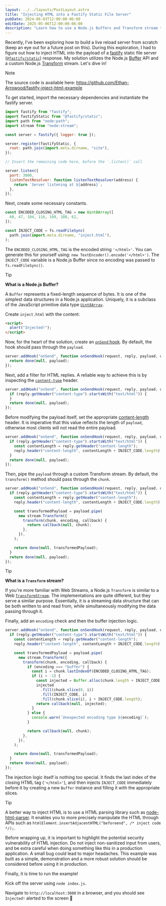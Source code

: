 ```yaml
---
layout: ../../layouts/PostLayout.astro
title: "Injecting HTML into a Fastify Static File Server"
pubDate: 2024-06-03T12:00:00-06:00
editDate: 2025-05-06T12:00:00-06:00
description: "Learn how to use a Node.js Buffers and Transform stream to automatically inject HTML content into a Fastify static file server responses."
---
```


Recently, I've been exploring how to build a live reload server from scratch (keep an eye out for a future post on this). During this exploration, I had to figure out how to inject HTML into the payload of a [fastify](https://fastify.dev) static file server ([`@fastify/static`](https://github.com/fastify/fastify-static)) response. My solution utilizes the Node.js [Buffer](https://nodejs.org/api/buffer.html) API and a custom Node.js [Transform](https://nodejs.org/api/stream.html#class-streamtransform) stream. Let's dive in!

> [!NOTE]
>
> The source code is available here: https://github.com/Ethan-Arrowood/fastify-inject-html-example

To get started, import the necessary dependencies and instantiate the fastify server.

```js
import fastify from "fastify";
import fastifyStatic from "@fastify/static";
import path from "node:path";
import stream from "node:stream";

const server = fastify({ logger: true });

server.register(fastifyStatic, {
  root: path.join(import.meta.dirname, "site"),
});

// Insert the remaining code here, before the `.listen()` call

server.listen({
  port: 3000,
  listenTextResolver: function listenTextResolver(address) {
    return `Server listening at ${address}`;
  },
});
```

Next, create some necessary constants.

```js
const ENCODED_CLOSING_HTML_TAG = new Uint8Array([
  60, 47, 104, 116, 109, 108, 62,
]);

const INJECT_CODE = fs.readFileSync(
  path.join(import.meta.dirname, "inject.html"),
);
```

The `ENCODED_CLOSING_HTML_TAG` is the encoded string `'</html>'`. You can generate this for yourself using: `new TextEncoder().encode('</html>')`. The `INJECT_CODE` variable is a Node.js Buffer since no encoding was passed to `fs.readFileSync()`.

> [!TIP]
>
> **What is a Node.js Buffer?**
>
> A `Buffer` represents a fixed-length sequence of bytes. It is one of the simplest data structures in a Node.js application. Uniquely, it is a subclass of the JavaScript primitive data type [`Uint8Array`](https://developer.mozilla.org/en-US/docs/Web/JavaScript/Reference/Global_Objects/Uint8Array).

Create `inject.html` with the content:

```html
<script>
  alert("Injected!");
</script>
```

Now, for the heart of the solution, create an [`onSend` hook](https://fastify.dev/docs/latest/Reference/Hooks/#onsend). By default, the hook should pass through the `payload`.

```js
server.addHook("onSend", function onSendHook(request, reply, payload, done) {
  return done(null, payload);
});
```

Next, add a filter for HTML replies. A reliable way to achieve this is by inspecting the [`content-type`](https://developer.mozilla.org/en-US/docs/Web/HTTP/Headers/Content-Type) header.

```js
server.addHook("onSend", function onSendHook(request, reply, payload, done) {
  if (reply.getHeader("content-type").startsWith("text/html")) {
  }
  return done(null, payload);
});
```

Before modifying the payload itself, set the appropriate [content-length](https://developer.mozilla.org/en-US/docs/Web/HTTP/Headers/Content-Length) header. It is imperative that this value reflects the length of `payload`, otherwise most clients will not read the entire payload.

```js
server.addHook("onSend", function onSendHook(request, reply, payload, done) {
  if (reply.getHeader("content-type").startsWith("text/html")) {
    const contentLength = reply.getHeader("content-length");
    reply.header("content-length", contentLength + INJECT_CODE.length);
  }
  return done(null, payload);
});
```

Then, pipe the `payload` through a custom Transform stream. By default, the `transform()` method should pass through the `chunk`.

```js
server.addHook("onSend", function onSendHook(request, reply, payload, done) {
  if (reply.getHeader("content-type").startsWith("text/html")) {
    const contentLength = reply.getHeader("content-length");
    reply.header("content-length", contentLength + INJECT_CODE.length);

    const transformedPayload = payload.pipe(
      new stream.Transform({
        transform(chunk, encoding, callback) {
          return callback(null, chunk);
        },
      }),
    );

    return done(null, transformedPayload);
  }
  return done(null, payload);
});
```

> [!TIP]
>
> **What is a `Transform` stream?**
>
> If you're more familiar with Web Streams, a Node.js `Transform` is similar to a Web [`TransformStream`](https://developer.mozilla.org/en-US/docs/Web/API/TransformStream). The implementations are quite different, but they serve a similar purpose. Essentially, it is a streaming data structure that can be both written to and read from, while simultaneously modifying the data passing through it.

Finally, add an `encoding` check and then the buffer injection logic.

```js
server.addHook("onSend", function onSendHook(request, reply, payload, done) {
  if (reply.getHeader("content-type").startsWith("text/html")) {
    const contentLength = reply.getHeader("content-length");
    reply.header("content-length", contentLength + INJECT_CODE.length);

    const transformedPayload = payload.pipe(
      new stream.Transform({
        transform(chunk, encoding, callback) {
          if (encoding === "buffer") {
            const i = chunk.lastIndexOf(ENCODED_CLOSING_HTML_TAG);
            if (i > -1) {
              const injected = Buffer.alloc(chunk.length + INJECT_CODE.length);
              injected
                .fill(chunk.slice(0, i))
                .fill(INJECT_CODE, i)
                .fill(chunk.slice(i), i + INJECT_CODE.length);
              return callback(null, injected);
            }
          } else {
            console.warn(`Unexpected encoding type ${encoding}`);
          }

          return callback(null, chunk);
        },
      }),
    );

    return done(null, transformedPayload);
  }
  return done(null, payload);
});
```

The injection logic itself is nothing too special. It finds the last index of the closing HTML tag (`'</html>'`), and then injects `INJECT_CODE` immediately before it by creating a new `Buffer` instance and filling it with the appropriate slices.

> [!TIP]
>
> A better way to inject HTML is to use a HTML parsing library such as [node-html-parser](https://www.npmjs.com/package/node-html-parser). It enables you to more precisely manipulate the HTML through APIs such as `htmlElement.insertAdjacentHTML("beforeend", /* inject code */);`.

Before wrapping up, it is important to highlight the potential security vulnerability of HTML injection. Do not inject non-sanitized input from users, and be extra careful when doing something like this in a production application. A small bug could lead to major headaches. This example was built as a simple, demonstration and a more robust solution should be considered before using it in production.

Finally, it is time to run the example!

Kick off the server using `node index.js`.

Navigate to `http://localhost:3000` in a browser, and you should see `Injected!` alerted to the screen 🎉
